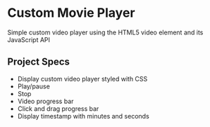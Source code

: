 # Custom Movie Player

Simple custom video player using the HTML5 video element and its JavaScript API

## Project Specs

- Display custom video player styled with CSS
- Play/pause
- Stop
- Video progress bar
- Click and drag progress bar
- Display timestamp with  minutes and seconds